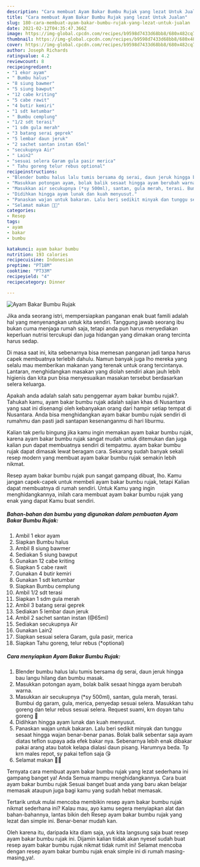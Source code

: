 ```yaml
---
description: "Cara membuat Ayam Bakar Bumbu Rujak yang lezat Untuk Jualan"
title: "Cara membuat Ayam Bakar Bumbu Rujak yang lezat Untuk Jualan"
slug: 180-cara-membuat-ayam-bakar-bumbu-rujak-yang-lezat-untuk-jualan
date: 2021-02-12T04:35:47.366Z
image: https://img-global.cpcdn.com/recipes/b9598d7433d68bb8/680x482cq70/ayam-bakar-bumbu-rujak-foto-resep-utama.jpg
thumbnail: https://img-global.cpcdn.com/recipes/b9598d7433d68bb8/680x482cq70/ayam-bakar-bumbu-rujak-foto-resep-utama.jpg
cover: https://img-global.cpcdn.com/recipes/b9598d7433d68bb8/680x482cq70/ayam-bakar-bumbu-rujak-foto-resep-utama.jpg
author: Joseph Richards
ratingvalue: 4.2
reviewcount: 8
recipeingredient:
- "1 ekor ayam"
- " Bumbu halus"
- "8 siung bawmer"
- "5 siung bawput"
- "12 cabe kriting"
- "5 cabe rawit"
- "4 butir kemiri"
- "1 sdt ketumbar"
- " Bumbu cemplung"
- "1/2 sdt terasi"
- "1 sdm gula merah"
- "3 batang serai geprek"
- "5 lembar daun jeruk"
- "2 sachet santan instan 65ml"
- "secukupnya Air"
- " Lain2"
- "sesuai selera Garam gula pasir merica"
- " Tahu goreng telur rebus optional"
recipeinstructions:
- "Blender bumbu halus lalu tumis bersama dg serai, daun jeruk hingga bau langu hilang dan bumbu masak."
- "Masukkan potongan ayam, bolak balik sesaat hingga ayam berubah warna."
- "Masukkan air secukupnya (*sy 500ml), santan, gula merah, terasi. Bumbui dg garam, gula, merica, penyedap sesuai selera. Masukkan tahu goreng dan telur rebus sesuai selera. Request suami, krn doyan tahu goreng 🤭"
- "Didihkan hingga ayam lunak dan kuah menyusut."
- "Panaskan wajan untuk bakaran. Lalu beri sedikit minyak dan tunggu sesaat hingga wajan benar-benar panas. Bolak balik sebentar saja ayam diatas teflon supaya ada efek bakar nya. Sebenarnya lebih enak dibakar pakai arang atau batok kelapa dialasi daun pisang. Harumnya beda. Tp krn males repot, sy pakai teflon saja 😘"
- "Selamat makan 🍚🍗"
categories:
- Resep
tags:
- ayam
- bakar
- bumbu

katakunci: ayam bakar bumbu 
nutrition: 193 calories
recipecuisine: Indonesian
preptime: "PT18M"
cooktime: "PT33M"
recipeyield: "4"
recipecategory: Dinner

---
```



![Ayam Bakar Bumbu Rujak](https://img-global.cpcdn.com/recipes/b9598d7433d68bb8/680x482cq70/ayam-bakar-bumbu-rujak-foto-resep-utama.jpg)

Jika anda seorang istri, mempersiapkan panganan enak buat famili adalah hal yang menyenangkan untuk kita sendiri. Tanggung jawab seorang ibu bukan cuma menjaga rumah saja, tetapi anda pun harus menyediakan keperluan nutrisi tercukupi dan juga hidangan yang dimakan orang tercinta harus sedap.

Di masa  saat ini, kita sebenarnya bisa memesan panganan jadi tanpa harus capek membuatnya terlebih dahulu. Namun banyak juga lho mereka yang selalu mau memberikan makanan yang terenak untuk orang tercintanya. Lantaran, menghidangkan masakan yang diolah sendiri akan jauh lebih higienis dan kita pun bisa menyesuaikan masakan tersebut berdasarkan selera keluarga. 



Apakah anda adalah salah satu penggemar ayam bakar bumbu rujak?. Tahukah kamu, ayam bakar bumbu rujak adalah sajian khas di Nusantara yang saat ini disenangi oleh kebanyakan orang dari hampir setiap tempat di Nusantara. Anda bisa menghidangkan ayam bakar bumbu rujak sendiri di rumahmu dan pasti jadi santapan kesenanganmu di hari liburmu.

Kalian tak perlu bingung jika kamu ingin memakan ayam bakar bumbu rujak, karena ayam bakar bumbu rujak sangat mudah untuk ditemukan dan juga kalian pun dapat membuatnya sendiri di tempatmu. ayam bakar bumbu rujak dapat dimasak lewat beragam cara. Sekarang sudah banyak sekali resep modern yang membuat ayam bakar bumbu rujak semakin lebih nikmat.

Resep ayam bakar bumbu rujak pun sangat gampang dibuat, lho. Kamu jangan capek-capek untuk membeli ayam bakar bumbu rujak, tetapi Kalian dapat membuatnya di rumah sendiri. Untuk Kamu yang ingin menghidangkannya, inilah cara membuat ayam bakar bumbu rujak yang enak yang dapat Kamu buat sendiri.

<!--inarticleads1-->

##### Bahan-bahan dan bumbu yang digunakan dalam pembuatan Ayam Bakar Bumbu Rujak:

1. Ambil 1 ekor ayam
1. Siapkan  Bumbu halus
1. Ambil 8 siung bawmer
1. Sediakan 5 siung bawput
1. Gunakan 12 cabe kriting
1. Siapkan 5 cabe rawit
1. Gunakan 4 butir kemiri
1. Gunakan 1 sdt ketumbar
1. Siapkan  Bumbu cemplung
1. Ambil 1/2 sdt terasi
1. Siapkan 1 sdm gula merah
1. Ambil 3 batang serai geprek
1. Sediakan 5 lembar daun jeruk
1. Ambil 2 sachet santan instan (@65ml)
1. Sediakan secukupnya Air
1. Gunakan  Lain2
1. Siapkan sesuai selera Garam, gula pasir, merica
1. Siapkan  Tahu goreng, telur rebus (*optional)




<!--inarticleads2-->

##### Cara menyiapkan Ayam Bakar Bumbu Rujak:

1. Blender bumbu halus lalu tumis bersama dg serai, daun jeruk hingga bau langu hilang dan bumbu masak.
1. Masukkan potongan ayam, bolak balik sesaat hingga ayam berubah warna.
1. Masukkan air secukupnya (*sy 500ml), santan, gula merah, terasi. Bumbui dg garam, gula, merica, penyedap sesuai selera. Masukkan tahu goreng dan telur rebus sesuai selera. Request suami, krn doyan tahu goreng 🤭
1. Didihkan hingga ayam lunak dan kuah menyusut.
1. Panaskan wajan untuk bakaran. Lalu beri sedikit minyak dan tunggu sesaat hingga wajan benar-benar panas. Bolak balik sebentar saja ayam diatas teflon supaya ada efek bakar nya. Sebenarnya lebih enak dibakar pakai arang atau batok kelapa dialasi daun pisang. Harumnya beda. Tp krn males repot, sy pakai teflon saja 😘
1. Selamat makan 🍚🍗




Ternyata cara membuat ayam bakar bumbu rujak yang lezat sederhana ini gampang banget ya! Anda Semua mampu menghidangkannya. Cara buat ayam bakar bumbu rujak Sesuai banget buat anda yang baru akan belajar memasak ataupun juga bagi kamu yang sudah hebat memasak.

Tertarik untuk mulai mencoba membikin resep ayam bakar bumbu rujak nikmat sederhana ini? Kalau mau, ayo kamu segera menyiapkan alat dan bahan-bahannya, lantas bikin deh Resep ayam bakar bumbu rujak yang lezat dan simple ini. Benar-benar mudah kan. 

Oleh karena itu, daripada kita diam saja, yuk kita langsung saja buat resep ayam bakar bumbu rujak ini. Dijamin kalian tiidak akan nyesel sudah buat resep ayam bakar bumbu rujak nikmat tidak rumit ini! Selamat mencoba dengan resep ayam bakar bumbu rujak enak simple ini di rumah masing-masing,ya!.

